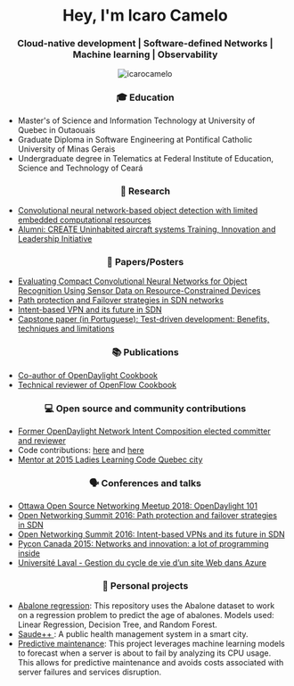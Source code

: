 <h1 align="center">Hey, I'm lcaro Camelo</h1>
<h3 align="center">Cloud-native development | Software-defined Networks | Machine learning | Observability </h3>

<!-- p align="center">I have extensive background in software development, with a strong focus on cloud-native platforms, observability, machine learning, and network automation. </p> -->
<p align="center"> <img src="https://komarev.com/ghpvc/?username=icarocamelo&label=Profile%20views&color=0e75b6&style=flat" alt="icarocamelo" /> </p>

<!--
<h3 align="center">Languages and Tools</h3>
<p align="left"> <a href="https://aws.amazon.com" target="_blank" rel="noreferrer"> <img src="https://raw.githubusercontent.com/devicons/devicon/master/icons/amazonwebservices/amazonwebservices-original-wordmark.svg" alt="aws" width="40" height="40"/> </a> <a href="https://www.gnu.org/software/bash/" target="_blank" rel="noreferrer"> <img src="https://www.vectorlogo.zone/logos/gnu_bash/gnu_bash-icon.svg" alt="bash" width="40" height="40"/> </a> <a href="https://www.w3schools.com/cs/" target="_blank" rel="noreferrer"> <img src="https://raw.githubusercontent.com/devicons/devicon/master/icons/csharp/csharp-original.svg" alt="csharp" width="40" height="40"/> </a> <a href="https://www.docker.com/" target="_blank" rel="noreferrer"> <img src="https://raw.githubusercontent.com/devicons/devicon/master/icons/docker/docker-original-wordmark.svg" alt="docker" width="40" height="40"/> </a> <a href="https://www.elastic.co" target="_blank" rel="noreferrer"> <img src="https://www.vectorlogo.zone/logos/elastic/elastic-icon.svg" alt="elasticsearch" width="40" height="40"/> </a> <a href="https://flask.palletsprojects.com/" target="_blank" rel="noreferrer"> <img src="https://www.vectorlogo.zone/logos/pocoo_flask/pocoo_flask-icon.svg" alt="flask" width="40" height="40"/> </a> <a href="https://git-scm.com/" target="_blank" rel="noreferrer"> <img src="https://www.vectorlogo.zone/logos/git-scm/git-scm-icon.svg" alt="git" width="40" height="40"/> </a> <a href="https://golang.org" target="_blank" rel="noreferrer"> <img src="https://raw.githubusercontent.com/devicons/devicon/master/icons/go/go-original.svg" alt="go" width="40" height="40"/> </a> <a href="https://grafana.com" target="_blank" rel="noreferrer"> <img src="https://www.vectorlogo.zone/logos/grafana/grafana-icon.svg" alt="grafana" width="40" height="40"/> </a> <a href="https://www.java.com" target="_blank" rel="noreferrer"> <img src="https://raw.githubusercontent.com/devicons/devicon/master/icons/java/java-original.svg" alt="java" width="40" height="40"/> </a> <a href="https://www.jenkins.io" target="_blank" rel="noreferrer"> <img src="https://www.vectorlogo.zone/logos/jenkins/jenkins-icon.svg" alt="jenkins" width="40" height="40"/> </a> <a href="https://kafka.apache.org/" target="_blank" rel="noreferrer"> <img src="https://www.vectorlogo.zone/logos/apache_kafka/apache_kafka-icon.svg" alt="kafka" width="40" height="40"/> </a> <a href="https://www.elastic.co/kibana" target="_blank" rel="noreferrer"> <img src="https://www.vectorlogo.zone/logos/elasticco_kibana/elasticco_kibana-icon.svg" alt="kibana" width="40" height="40"/> </a> <a href="https://kubernetes.io" target="_blank" rel="noreferrer"> <img src="https://www.vectorlogo.zone/logos/kubernetes/kubernetes-icon.svg" alt="kubernetes" width="40" height="40"/> </a> <a href="https://www.linux.org/" target="_blank" rel="noreferrer"> <img src="https://raw.githubusercontent.com/devicons/devicon/master/icons/linux/linux-original.svg" alt="linux" width="40" height="40"/> </a> <a href="https://www.mongodb.com/" target="_blank" rel="noreferrer"> <img src="https://raw.githubusercontent.com/devicons/devicon/master/icons/mongodb/mongodb-original-wordmark.svg" alt="mongodb" width="40" height="40"/> </a> <a href="https://www.nginx.com" target="_blank" rel="noreferrer"> <img src="https://raw.githubusercontent.com/devicons/devicon/master/icons/nginx/nginx-original.svg" alt="nginx" width="40" height="40"/> </a> <a href="https://pandas.pydata.org/" target="_blank" rel="noreferrer"> <img src="https://raw.githubusercontent.com/devicons/devicon/2ae2a900d2f041da66e950e4d48052658d850630/icons/pandas/pandas-original.svg" alt="pandas" width="40" height="40"/> </a> <a href="https://www.postgresql.org" target="_blank" rel="noreferrer"> <img src="https://raw.githubusercontent.com/devicons/devicon/master/icons/postgresql/postgresql-original-wordmark.svg" alt="postgresql" width="40" height="40"/> </a> <a href="https://postman.com" target="_blank" rel="noreferrer"> <img src="https://www.vectorlogo.zone/logos/getpostman/getpostman-icon.svg" alt="postman" width="40" height="40"/> </a> <a href="https://www.python.org" target="_blank" rel="noreferrer"> <img src="https://raw.githubusercontent.com/devicons/devicon/master/icons/python/python-original.svg" alt="python" width="40" height="40"/> </a> <a href="https://pytorch.org/" target="_blank" rel="noreferrer"> <img src="https://www.vectorlogo.zone/logos/pytorch/pytorch-icon.svg" alt="pytorch" width="40" height="40"/> </a> <a href="https://www.rabbitmq.com" target="_blank" rel="noreferrer"> <img src="https://www.vectorlogo.zone/logos/rabbitmq/rabbitmq-icon.svg" alt="rabbitMQ" width="40" height="40"/> </a> <a href="https://scikit-learn.org/" target="_blank" rel="noreferrer"> <img src="https://upload.wikimedia.org/wikipedia/commons/0/05/Scikit_learn_logo_small.svg" alt="scikit_learn" width="40" height="40"/> </a> <a href="https://seaborn.pydata.org/" target="_blank" rel="noreferrer"> <img src="https://seaborn.pydata.org/_images/logo-mark-lightbg.svg" alt="seaborn" width="40" height="40"/> </a> <a href="https://spring.io/" target="_blank" rel="noreferrer"> <img src="https://www.vectorlogo.zone/logos/springio/springio-icon.svg" alt="spring" width="40" height="40"/> </a> <a href="https://www.sqlite.org/" target="_blank" rel="noreferrer"> <img src="https://www.vectorlogo.zone/logos/sqlite/sqlite-icon.svg" alt="sqlite" width="40" height="40"/> </a> <a href="https://www.vagrantup.com/" target="_blank" rel="noreferrer"> <img src="https://www.vectorlogo.zone/logos/vagrantup/vagrantup-icon.svg" alt="vagrant" width="40" height="40"/> </a> </p>
-->

<h3 align="center">🎓 Education</h3>

- Master's of Science and Information Technology at University of Quebec in Outaouais
- Graduate Diploma in Software Engineering at Pontifical Catholic University of Minas Gerais
- Undergraduate degree in Telematics at Federal Institute of Education, Science and Technology of Ceará

<h3 align="center">🔬 Research</h3>

- [Convolutional neural network-based object detection with limited embedded computational resources](https://di.uqo.ca/id/eprint/1683/)
- [Alumni: CREATE Uninhabited aircraft systems Training, Innovation and Leadership Initiative](https://carleton.ca/utili/icaro-ramon-veras-camelo/)

<h3 align="center">📝 Papers/Posters</h3>

- [Evaluating Compact Convolutional Neural Networks for Object Recognition Using Sensor Data on Resource-Constrained Devices](https://www.mdpi.com/2673-4591/58/1/6)
- [Path protection and Failover strategies in SDN networks](http://events17.linuxfoundation.org/sites/events/files/slides/Path%20protection%20and%20failover%20strategies%20in%20SDN%20networks.pdf)
- [Intent-based VPN and its future in SDN](http://events17.linuxfoundation.org/sites/events/files/slides/ONS_Intent-based%20VPNs%20and%20its%20future%20in%20SDN.pdf)
- [Capstone paper (in Portuguese): Test-driven development: Benefits, techniques and limitations](https://drive.google.com/file/d/0BximnxP_c76nNjliMTk0NWYtNTYwOS00MDA3LWI0MGUtZmU2MWIxZWQ1NzAz/view?usp=sharing&resourcekey=0-rkcJU1jlpusb_oXyDg6UAQ)


<h3 align="center">📚 Publications</h3>

- [Co-author of OpenDaylight Cookbook](https://www.packtpub.com/en-ca/product/opendaylight-cookbook-9781786469052)
- [Technical reviewer of OpenFlow Cookbook](https://www.packtpub.com/en-us/product/openflow-cookbook-9781783987948)
  
<h3 align="center">💻 Open source and community contributions</h3>

- [Former OpenDaylight Network Intent Composition elected committer and reviewer](https://lf-opendaylight.atlassian.net/wiki/spaces/ODL/pages/12525211/Network+Intent+Composition)
- Code contributions: [here](https://git.opendaylight.org/gerrit/q/owner:icamelo%2540inocybe.com) and [here](https://git.opendaylight.org/gerrit/q/owner:icarorvc%2540gmail.com)
- [Mentor at 2015 Ladies Learning Code Quebec city](https://drive.google.com/file/d/1F56EebAaMsM73sU80DF5bBuugHlz85kQ/view?usp=sharing)

<h3 align="center">🗣️ Conferences and talks</h3>

- [Ottawa Open Source Networking Meetup 2018: OpenDaylight 101](https://www.cengn.ca/information-centre/news/events/nov-2018-open-source-meetup/)
- [Open Networking Summit 2016: Path protection and failover strategies in SDN](http://events17.linuxfoundation.org/sites/events/files/slides/Path%2520protection%2520and%2520failover%2520strategies%2520in%2520SDN%2520networks.pdf&ved=2ahUKEwiHgfHAvNaLAxVdzAIHHeK_Ag8QFnoECCgQAQ&usg=AOvVaw3lLkAENmY4vYTtW4qb0qLH)
- [Open Networking Summit 2016: Intent-based VPNs and its future in SDN](http://events17.linuxfoundation.org/sites/events/files/slides/ONS_Intent-based%2520VPNs%2520and%2520its%2520future%2520in%2520SDN.pdf&ved=2ahUKEwin_-7qu9aLAxWq3wIHHQv_OD4QFnoECCMQAQ&usg=AOvVaw19vhlcUXNQwD8P46GGQnnj)
- [Pycon Canada 2015: Networks and innovation: a lot of programming inside](https://2015.pycon.ca/en/schedule/)
- [Université Laval - Gestion du cycle de vie d’un site Web dans Azure](https://github.com/icarocamelo/icarocamelo/raw/refs/heads/main/2015-02-Gestionducycledevied%E2%80%99unsiteWebdansAzure-Universit%C3%A9Laval.pdf)


<h3 align="center">📝 Personal projects</h3>

- [Abalone regression](https://github.com/icarocamelo/AbaloneRegression): This repository uses the Abalone dataset to work on a regression problem to predict the age of abalones. Models used: Linear Regression, Decision Tree, and Random Forest.
- [Saude++ ](https://github.com/icarocamelo/software-engineering-postgraduate/tree/master/tcc-final-project): A public health management system in a smart city.
- [Predictive maintenance](https://github.com/icarocamelo/Elements-of-Applied-AI): This project leverages machine learning models to forecast when a server is about to fail by analyzing its CPU usage. This allows for predictive maintenance and avoids costs associated with server failures and services disruption.











